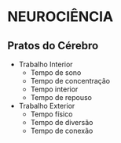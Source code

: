 # NEUROCIÊNCIA

## Pratos do Cérebro

* Trabalho Interior
    * Tempo de sono
    * Tempo de concentração
    * Tempo interior
    * Tempo de repouso
* Trabalho Exterior
    * Tempo físico
    * Tempo de diversão
    * Tempo de conexão
